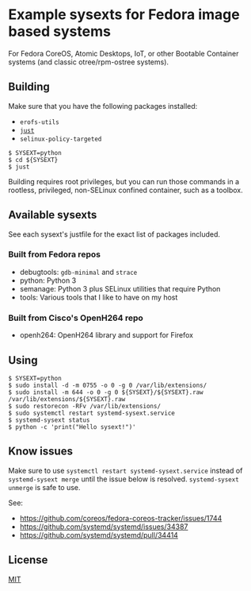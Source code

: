 # Example sysexts for Fedora image based systems

For Fedora CoreOS, Atomic Desktops, IoT, or other Bootable Container systems
(and classic otree/rpm-ostree systems).

## Building

Make sure that you have the following packages installed:
- `erofs-utils`
- [`just`](https://github.com/casey/just)
- `selinux-policy-targeted`

```
$ SYSEXT=python
$ cd ${SYSEXT}
$ just
```

Building requires root privileges, but you can run those commands in a
rootless, privileged, non-SELinux confined container, such as a toolbox.

## Available sysexts

See each sysext's justfile for the exact list of packages included.

### Built from Fedora repos

- debugtools: `gdb-minimal` and `strace`
- python: Python 3
- semanage: Python 3 plus SELinux utilities that require Python
- tools: Various tools that I like to have on my host

### Built from Cisco's OpenH264 repo

- openh264: OpenH264 library and support for Firefox


## Using

```
$ SYSEXT=python
$ sudo install -d -m 0755 -o 0 -g 0 /var/lib/extensions/
$ sudo install -m 644 -o 0 -g 0 ${SYSEXT}/${SYSEXT}.raw /var/lib/extensions/${SYSEXT}.raw
$ sudo restorecon -RFv /var/lib/extensions/
$ sudo systemctl restart systemd-sysext.service
$ systemd-sysext status
$ python -c 'print("Hello sysext!")'
```

## Know issues

Make sure to use `systemctl restart systemd-sysext.service` instead of
`systemd-sysext merge` until the issue below is resolved. `systemd-sysext
unmerge` is safe to use.

See:
- https://github.com/coreos/fedora-coreos-tracker/issues/1744
- https://github.com/systemd/systemd/issues/34387
- https://github.com/systemd/systemd/pull/34414

## License

[MIT](LICENSE)
